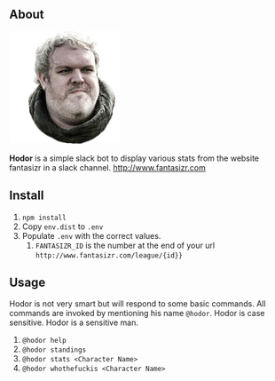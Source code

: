 ## About

![Hodor](/hodor.png)

**Hodor** is a simple slack bot to display various stats from the website fantasizr in a slack
channel. http://www.fantasizr.com


## Install

1. `npm install`
1. Copy `env.dist` to `.env`
1. Populate `.env` with the correct values.
	1. `FANTASIZR_ID` is the number at the end of your url `http://www.fantasizr.com/league/{id}}`

## Usage

Hodor is not very smart but will respond to some basic commands. All commands are invoked by mentioning
his name `@hodor`. Hodor is case sensitive. Hodor is a sensitive man.

1. `@hodor help`
1. `@hodor standings`
1. `@hodor stats <Character Name>`
1. `@hodor whothefuckis <Character Name>`


